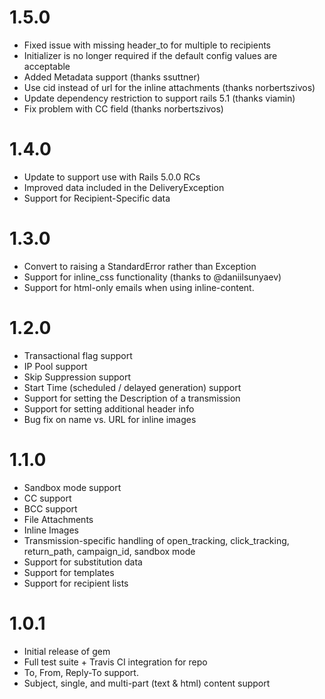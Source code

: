 1.5.0
=====
* Fixed issue with missing header_to for multiple to recipients
* Initializer is no longer required if the default config values are acceptable
* Added Metadata support (thanks ssuttner)
* Use cid instead of url for the inline attachments (thanks norbertszivos)
* Update dependency restriction to support rails 5.1 (thanks viamin)
* Fix problem with CC field (thanks norbertszivos)


1.4.0
=====
* Update to support use with Rails 5.0.0 RCs
* Improved data included in the DeliveryException
* Support for Recipient-Specific data

1.3.0
=====
* Convert to raising a StandardError rather than Exception
* Support for inline_css functionality (thanks to @daniilsunyaev)
* Support for html-only emails when using inline-content.

1.2.0
=====

* Transactional flag support
* IP Pool support
* Skip Suppression support
* Start Time (scheduled / delayed generation) support
* Support for setting the Description of a transmission
* Support for setting additional header info
* Bug fix on name vs. URL for inline images

1.1.0
=====

* Sandbox mode support
* CC support
* BCC support
* File Attachments
* Inline Images
* Transmission-specific handling of open_tracking, click_tracking, return_path, campaign_id, sandbox mode
* Support for substitution data
* Support for templates
* Support for recipient lists


1.0.1
=====

* Initial release of gem
* Full test suite + Travis CI integration for repo
* To, From, Reply-To support. 
* Subject, single, and multi-part (text & html) content support
